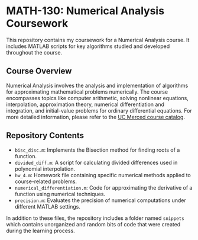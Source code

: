# MATH-130: Numerical Analysis Coursework

This repository contains my coursework for a Numerical Analysis course. It includes MATLAB scripts for key algorithms studied and developed throughout the course.

## Course Overview

Numerical Analysis involves the analysis and implementation of algorithms for approximating mathematical problems numerically. The course encompasses topics like computer arithmetic, solving nonlinear equations, interpolation, approximation theory, numerical differentiation and integration, and initial-value problems for ordinary differential equations. For more detailed information, please refer to the [UC Merced course catalog](https://catalog.ucmerced.edu/preview_course_nopop.php?catoid=16&coid=40702).

## Repository Contents

- `bisc_disc.m`: Implements the Bisection method for finding roots of a function.
- `divided_diff.m`: A script for calculating divided differences used in polynomial interpolation.
- `hw_4.m`: Homework file containing specific numerical methods applied to course-related problems.
- `numerical_differentiation.m`: Code for approximating the derivative of a function using numerical techniques.
- `precision.m`: Evaluates the precision of numerical computations under different MATLAB settings.

In addition to these files, the repository includes a folder named `snippets` which contains unorganized and random bits of code that were created during the learning process.
